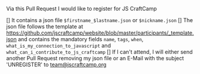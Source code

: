 Via this Pull Request I would like to register for JS CraftCamp

[] It contains a json file `$firstname_$lastname.json` or `$nickname.json`
[] The json file follows the template at https://github.com/jscraftcamp/website/blob/master/participants/_template.json and contains the mandatory fields `name`, `tags`, `when`, `what_is_my_connection_to_javascript` and `what_can_i_contribute_to_js_craftcamp`
[] If I can't attend, I will either send another Pull Request removing my json file or an E-Mail with the subject 'UNREGISTER' to team@jscraftcamp.org
